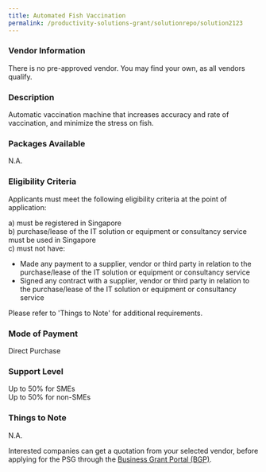```yaml
---
title: Automated Fish Vaccination
permalink: /productivity-solutions-grant/solutionrepo/solution2123
---
```


### Vendor Information
There is no pre-approved vendor. You may find your own, as all vendors qualify.

### Description

Automatic vaccination machine that increases accuracy and rate of vaccination, and minimize the stress on fish.

### Packages Available

N.A.

### Eligibility Criteria

Applicants must meet the following eligibility criteria at the point of application:

a) must be registered in Singapore <br>
b) purchase/lease of the IT solution or equipment or consultancy service must be used in Singapore <br>
c) must not have:
- Made any payment to a supplier, vendor or third party in relation to the purchase/lease of the IT solution or equipment or consultancy service
- Signed any contract with a supplier, vendor or third party in relation to the purchase/lease of the IT solution or equipment or consultancy service

Please refer to 'Things to Note' for additional requirements.

### Mode of Payment
Direct Purchase

### Support Level
Up to 50% for SMEs <br>
Up to 50% for non-SMEs

### Things to Note
N.A.

Interested companies can get a quotation from your selected vendor, before applying for the PSG through the <a target='_blank' href='https://www.businessgrants.gov.sg/'>Business Grant Portal (BGP)</a>.
